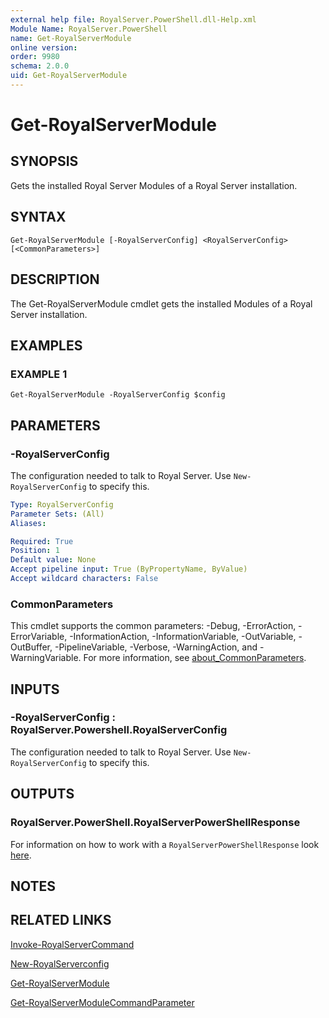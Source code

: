 ```yaml
---
external help file: RoyalServer.PowerShell.dll-Help.xml
Module Name: RoyalServer.PowerShell
name: Get-RoyalServerModule
online version:
order: 9980
schema: 2.0.0
uid: Get-RoyalServerModule
---
```


# Get-RoyalServerModule

## SYNOPSIS

Gets the installed Royal Server Modules of a Royal Server installation.

## SYNTAX

```
Get-RoyalServerModule [-RoyalServerConfig] <RoyalServerConfig> [<CommonParameters>]
```

## DESCRIPTION

The Get-RoyalServerModule cmdlet gets the installed Modules of a Royal Server installation.

## EXAMPLES

### EXAMPLE 1

```
Get-RoyalServerModule -RoyalServerConfig $config
```

## PARAMETERS

### -RoyalServerConfig

The configuration needed to talk to Royal Server.
Use `New-RoyalServerConfig` to specify this.

```yaml
Type: RoyalServerConfig
Parameter Sets: (All)
Aliases:

Required: True
Position: 1
Default value: None
Accept pipeline input: True (ByPropertyName, ByValue)
Accept wildcard characters: False
```

### CommonParameters

This cmdlet supports the common parameters: -Debug, -ErrorAction, -ErrorVariable, -InformationAction, -InformationVariable, -OutVariable, -OutBuffer, -PipelineVariable, -Verbose, -WarningAction, and -WarningVariable. For more information, see [about_CommonParameters](http://go.microsoft.com/fwlink/?LinkID=113216).

## INPUTS

### -RoyalServerConfig : RoyalServer.Powershell.RoyalServerConfig

The configuration needed to talk to Royal Server.
Use `New-RoyalServerConfig` to specify this.

## OUTPUTS

### RoyalServer.PowerShell.RoyalServerPowerShellResponse

For information on how to work with a `RoyalServerPowerShellResponse` look [here](./index.html#working-with-royal-server-responses).

## NOTES

## RELATED LINKS

[Invoke-RoyalServerCommand](Invoke-RoyalServerCommand.md)

[New-RoyalServerconfig](New-RoyalServerconfig.md)

[Get-RoyalServerModule](Get-RoyalServerModule.md)

[Get-RoyalServerModuleCommandParameter](Get-RoyalServerModuleCommandParameter.md)
